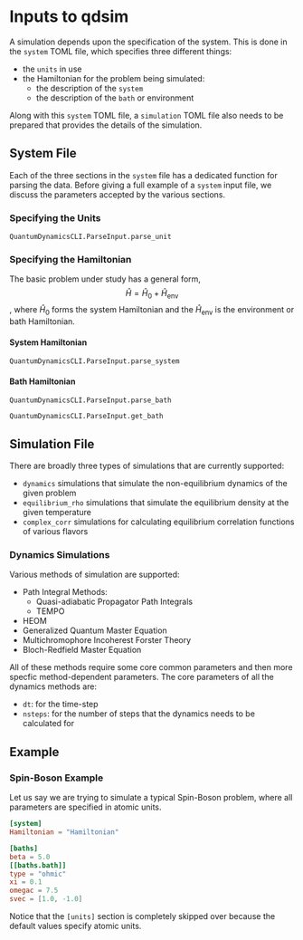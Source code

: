 # Inputs to qdsim

A simulation depends upon the specification of the system. This is done in the `system` TOML file, which specifies three different things:
- the `units` in use
- the Hamiltonian for the problem being simulated:
    - the description of the `system`
    - the description of the `bath` or environment

Along with this `system` TOML file, a `simulation` TOML file also needs to be prepared that provides the details of the simulation.

## System File
Each of the three sections in the `system` file has a dedicated function for parsing the data. Before giving a full example of a `system` input file, we discuss the parameters accepted by the various sections.

### Specifying the Units
```@docs
QuantumDynamicsCLI.ParseInput.parse_unit
```

### Specifying the Hamiltonian
The basic problem under study has a general form, $$\hat{H} = \hat{H}_0 + \hat{H}_\text{env}$$, where $\hat{H}_0$ forms the system Hamiltonian and the $\hat{H}_\text{env}$ is the environment or bath Hamiltonian.

#### System Hamiltonian
```@docs
QuantumDynamicsCLI.ParseInput.parse_system
```

#### Bath Hamiltonian
```@docs
QuantumDynamicsCLI.ParseInput.parse_bath
```

```@docs
QuantumDynamicsCLI.ParseInput.get_bath
```

## Simulation File
There are broadly three types of simulations that are currently supported:
- `dynamics` simulations that simulate the non-equilibrium dynamics of the given problem
- `equilibrium_rho` simulations that simulate the equilibrium density at the given temperature
- `complex_corr` simulations for calculating equilibrium correlation functions of various flavors

### Dynamics Simulations
Various methods of simulation are supported:
- Path Integral Methods:
    - Quasi-adiabatic Propagator Path Integrals
    - TEMPO
- HEOM
- Generalized Quantum Master Equation
- Multichromophore Incoherest Forster Theory
- Bloch-Redfield Master Equation

All of these methods require some core common parameters and then more specfic method-dependent parameters. The core parameters of all the dynamics methods are:
- `dt`: for the time-step
- `nsteps`: for the number of steps that the dynamics needs to be calculated for

## Example
### Spin-Boson Example
Let us say we are trying to simulate a typical Spin-Boson problem, where all parameters are specified in atomic units.

```toml
[system]
Hamiltonian = "Hamiltonian"

[baths]
beta = 5.0
[[baths.bath]]
type = "ohmic"
xi = 0.1
omegac = 7.5
svec = [1.0, -1.0]
```

Notice that the `[units]` section is completely skipped over because the default values specify atomic units.